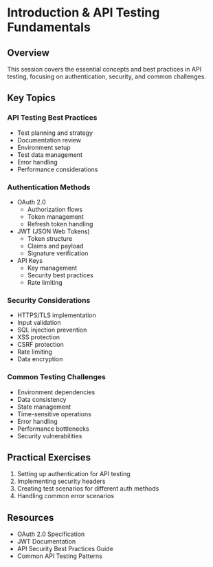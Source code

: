 # Introduction & API Testing Fundamentals

## Overview

This session covers the essential concepts and best practices in API testing, focusing on authentication, security, and common challenges.

## Key Topics

### API Testing Best Practices

- Test planning and strategy
- Documentation review
- Environment setup
- Test data management
- Error handling
- Performance considerations

### Authentication Methods

- OAuth 2.0
  - Authorization flows
  - Token management
  - Refresh token handling
- JWT (JSON Web Tokens)
  - Token structure
  - Claims and payload
  - Signature verification
- API Keys
  - Key management
  - Security best practices
  - Rate limiting

### Security Considerations

- HTTPS/TLS implementation
- Input validation
- SQL injection prevention
- XSS protection
- CSRF protection
- Rate limiting
- Data encryption

### Common Testing Challenges

- Environment dependencies
- Data consistency
- State management
- Time-sensitive operations
- Error handling
- Performance bottlenecks
- Security vulnerabilities

## Practical Exercises

1. Setting up authentication for API testing
2. Implementing security headers
3. Creating test scenarios for different auth methods
4. Handling common error scenarios

## Resources

- OAuth 2.0 Specification
- JWT Documentation
- API Security Best Practices Guide
- Common API Testing Patterns
